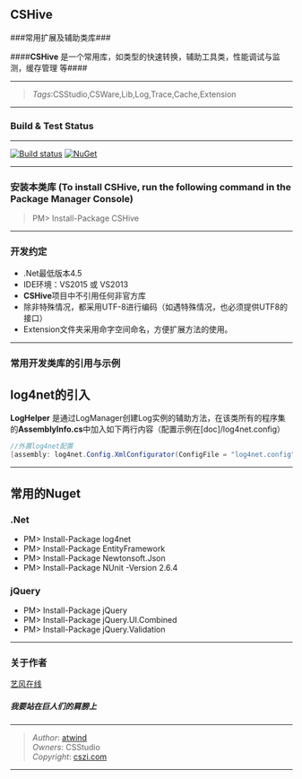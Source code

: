 ## CSHive ##

###常用扩展及辅助类库###

####**CSHive** 是一个常用库，如类型的快速转换，辅助工具类，性能调试与监测，缓存管理 等####

----------
>*Tags*:CSStudio,CSWare,Lib,Log,Trace,Cache,Extension

----------

### Build & Test Status ###
----------
[![Build status](https://ci.appveyor.com/api/projects/status/5eh33kdddm848yw9?svg=true)](https://ci.appveyor.com/project/cswares/cshive)
[![NuGet](https://img.shields.io/nuget/v/CSHive.svg?maxAge=2592000?style=plastic)](https://www.nuget.org/packages/CSHive/)

---------------
### 安装本类库 (To install CSHive, run the following command in the Package Manager Console)

> PM> Install-Package CSHive

--------------

### 开发约定
- .Net最低版本4.5
- IDE环境：VS2015 或 VS2013
- **CSHive**项目中不引用任何非官方库
- 除非特殊情况，都采用UTF-8进行编码（如遇特殊情况，也必须提供UTF8的接口）
- Extension文件夹采用命字空间命名，方便扩展方法的使用。

----------

### 常用开发类库的引用与示例 ###

## log4net的引入 ##
**LogHelper** 是通过LogManager创建Log实例的辅助方法，在该类所有的程序集的**AssemblyInfo.cs**中加入如下两行内容（配置示例在[doc]/log4net.config）

```C#
//外置log4net配置
[assembly: log4net.Config.XmlConfigurator(ConfigFile = "log4net.config")]
```

----------

## 常用的Nuget ##

### .Net ###
- PM> Install-Package log4net
- PM> Install-Package EntityFramework
- PM> Install-Package Newtonsoft.Json
- PM> Install-Package NUnit -Version 2.6.4


### jQuery ###
- PM> Install-Package jQuery
- PM> Install-Package jQuery.UI.Combined
- PM> Install-Package jQuery.Validation


----------


### 关于作者 ###

[艺风在线](http://max.cszi.com)

##### 我要站在巨人们的肩膀上 #####

------------
>*Author*: [atwind](mailto:atwind@cszi.com)   
>*Owners*: CSStudio    
>*Copyright*: [cszi.com](http://www.cszi.com)     
   
----------
